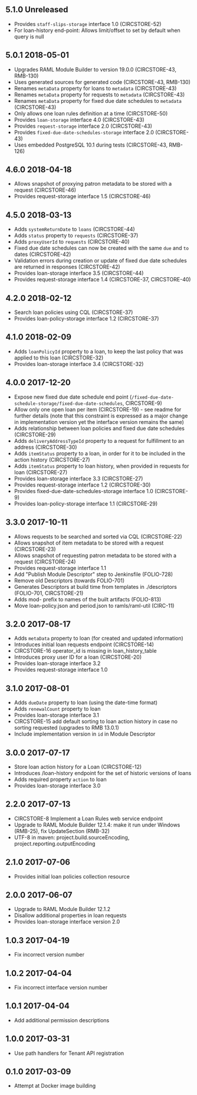 ## 5.1.0 Unreleased

* Provides `staff-slips-storage` interface 1.0 (CIRCSTORE-52)
* For loan-history end-point: Allows limit/offset to set by default when query is null

## 5.0.1 2018-05-01

* Upgrades RAML Module Builder to version 19.0.0 (CIRCSTORE-43, RMB-130)
* Uses generated sources for generated code (CIRCSTORE-43, RMB-130)
* Renames `metaData` property for loans to `metadata` (CIRCSTORE-43)
* Renames `metaData` property for requests to `metadata` (CIRCSTORE-43)
* Renames `metaData` property for fixed due date schedules to `metadata` (CIRCSTORE-43)
* Only allows one loan rules definition at a time (CIRCSTORE-50)
* Provides `loan-storage` interface 4.0 (CIRCSTORE-43)
* Provides `request-storage` interface 2.0 (CIRCSTORE-43)
* Provides `fixed-due-date-schedules-storage` interface 2.0 (CIRCSTORE-43)
* Uses embedded PostgreSQL 10.1 during tests (CIRCSTORE-43, RMB-126)

## 4.6.0 2018-04-18

* Allows snapshot of proxying patron metadata to be stored with a request (CIRCSTORE-46)
* Provides request-storage interface 1.5 (CIRCSTORE-46)

## 4.5.0 2018-03-13

* Adds `systemReturnDate` to `loans` (CIRCSTORE-44)
* Adds `status` property to `requests` (CIRCSTORE-37)
* Adds `proxyUserId` to `requests` (CIRCSTORE-40)
* Fixed due date schedules can now be created with the same `due` and `to` dates (CIRCSTORE-42)
* Validation errors during creation or update of fixed due date schedules are returned in responses (CIRCSTORE-42)
* Provides loan-storage interface 3.5 (CIRCSTORE-44)
* Provides request-storage interface 1.4 (CIRCSTORE-37, CIRCSTORE-40)

## 4.2.0 2018-02-12

* Search loan policies using CQL (CIRCSTORE-37)
* Provides loan-policy-storage interface 1.2 (CIRCSTORE-37)

## 4.1.0 2018-02-09

* Adds `loanPolicyId` property to a loan, to keep the last policy that was applied to this loan (CIRCSTORE-32)
* Provides loan-storage interface 3.4 (CIRCSTORE-32)

## 4.0.0 2017-12-20

* Expose new fixed due date schedule end point (`/fixed-due-date-schedule-storage/fixed-due-date-schedules`, CIRCSTORE-9)
* Allow only one open loan per item (CIRCSTORE-19) - see readme for further details
(note that this constraint is expressed as a major change in implementation version
yet the interface version remains the same)
* Adds relationship between loan policies and fixed due date schedules (CIRCSTORE-29)
* Adds `deliveryAddressTypeId` property to a request for fulfillment to an address (CIRCSTORE-30)
* Adds `itemStatus` property to a loan, in order for it to be included in the action history (CIRCSTORE-27)
* Adds `itemStatus` property to loan history, when provided in requests for loan (CIRCSTORE-27)
* Provides loan-storage interface 3.3 (CIRCSTORE-27)
* Provides request-storage interface 1.2 (CIRCSTORE-30)
* Provides fixed-due-date-schedules-storage interface 1.0 (CIRCSTORE-9)
* Provides loan-policy-storage interface 1.1 (CIRCSTORE-29)

## 3.3.0 2017-10-11

* Allows requests to be searched and sorted via CQL (CIRCSTORE-22)
* Allows snapshot of item metadata to be stored with a request (CIRCSTORE-23)
* Allows snapshot of requesting patron metadata to be stored with a request (CIRCSTORE-24)
* Provides request-storage interface 1.1
* Add "Publish Module Descriptor" step to Jenkinsfile (FOLIO-728)
* Remove old Descriptors (towards FOLIO-701)
* Generates Descriptors at build time from templates in ./descriptors (FOLIO-701, CIRCSTORE-21)
* Adds mod- prefix to names of the built artifacts (FOLIO-813)
* Move loan-policy.json and period.json to ramls/raml-util (CIRC-11)

## 3.2.0 2017-08-17

* Adds `metaData` property to loan (for created and updated information)
* Introduces initial loan requests endpoint (CIRCSTORE-14)
* CIRCSTORE-16 operator_id is missing in loan_history_table
* Introduces proxy user ID for a loan (CIRCSTORE-20)
* Provides loan-storage interface 3.2
* Provides request-storage interface 1.0

## 3.1.0 2017-08-01

* Adds `dueDate` property to loan (using the date-time format)
* Adds `renewalCount` property to loan
* Provides loan-storage interface 3.1
* CIRCSTORE-15 add default sorting to loan action history in case no sorting requested (upgrades to RMB 13.0.1)
* Include implementation version in `id` in Module Descriptor

## 3.0.0 2017-07-17

* Store loan action history for a Loan (CIRCSTORE-12)
* Introduces /loan-history endpoint for the set of historic versions of loans
* Adds required property `action` to loan
* Provides loan-storage interface 3.0

## 2.2.0 2017-07-13

* CIRCSTORE-8 Implement a Loan Rules web service endpoint
* Upgrade to RAML Module Builder 12.1.4: make it run under Windows (RMB-25), fix UpdateSection (RMB-32)
* UTF-8 in maven: project.build.sourceEncoding, project.reporting.outputEncoding

## 2.1.0 2017-07-06

* Provides initial loan policies collection resource

## 2.0.0 2017-06-07

* Upgrade to RAML Module Builder 12.1.2
* Disallow additional properties in loan requests
* Provides loan-storage interface version 2.0

## 1.0.3 2017-04-19

* Fix incorrect version number

## 1.0.2 2017-04-04

* Fix incorrect interface version number

## 1.0.1 2017-04-04

* Add additional permission descriptions

## 1.0.0 2017-03-31

* Use path handlers for Tenant API registration

## 0.1.0 2017-03-09

* Attempt at Docker image building
